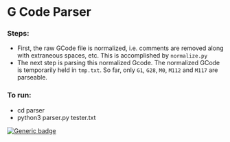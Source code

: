 # G Code Parser

### Steps:
* First, the raw GCode file is normalized, i.e. comments are removed along with extraneous spaces, etc. This is accomplished by `normalize.py`
* The next step is parsing this normalized Gcode. The normalized GCode is temporarily held in `tmp.txt`. So far, only `G1`, `G28`, `M0`, `M112` and `M117` are parseable.

### To run:
* cd parser
* python3 parser.py tester.txt

[![Generic badge](https://img.shields.io/badge/<build>-<failing>-<red>.svg)](https://shields.io/)